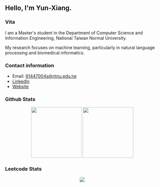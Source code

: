 ## Hello, I'm Yun-Xiang.

### Vita
I am a Master's student in the Department of Computer Science and Information Engineering, National Taiwan Normal University.

My research focuses on machine learning, particularly in natural language processing and biomedical informatics.

### Contact information
- Email: 61447004s@ntnu.edu.tw
- [LinkedIn](https://www.linkedin.com/in/%E9%9B%B2%E7%BF%94-%E5%BC%B5%E7%B0%A1-407a06251)
- [Website](https://ase12345636.github.io/)

### Github Stats
<div align="center">
<img src="https://github-readme-stats.vercel.app/api?username=ase12345636&show_icons=true&rank_icon=github&theme=dark" alt="" height="165">
<img src="https://github-readme-stats.vercel.app/api/top-langs/?username=ase12345636&layout=compact&theme=dark" alt="" height="165">
</div>

### Leetcode Stats
<div align="center">
<img src=https://leetcard.jacoblin.cool/zjyx?theme=dark&font=M%20PLUS%202&ext=heatmap>
</div>